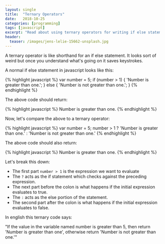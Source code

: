 ```yaml
---
layout: single
title:  "Ternary Operators"
date:   2018-10-25
categories: [programming]
tags: [javascript]
excerpt: "Read about using ternary operators for writing if else statements in shorthand."
header:
  teaser: /images/jens-lelie-15662-unsplash.jpg
---
```


A ternary operator is like shorthand for an if else statement. It looks sort of weird but once you understand what's going on it saves keystrokes.

 A normal if else statement in javascript looks like this:

{% highlight javascript %}
  var number = 5;
  if (number > 1) {
    'Number is greater than one.';
  } else {
    'Number is not greater than one.';
  }
{% endhighlight %}

The above code should return:

{% highlight javascript %}
  Number is greater than one.
{% endhighlight %}

Now, let's compare the above to a ternary operator:

{% highlight javascript %}
  var number = 5;
  number > 1 ? 'Number is greater than one.' : 'Number is not greater than one.'
{% endhighlight %}

The above code should also return:

{% highlight javascript %}
  Number is greater than one.
{% endhighlight %}

Let's break this down:

- The first part `number > 1` is the expression we want to evaluate
- The `?` acts as the if statement which checks against the preceding expression.
- The next part before the colon is what happens if the initial expression evaluates to true.
- The `:` acts as the else portion of the statement.
- The second part after the colon is what happens if the initial expression evaluates to false.

In english this ternary code says:

"If the value in the variable named number is greater than 5, then return 'Number is greater than one', otherwise return 'Number is not greater than one.'"

<!-- Source: [Watch & Code: Constructors, console.log at 0:23. output](https://watchandcode.com/courses/77710/lectures/1600693) -->
